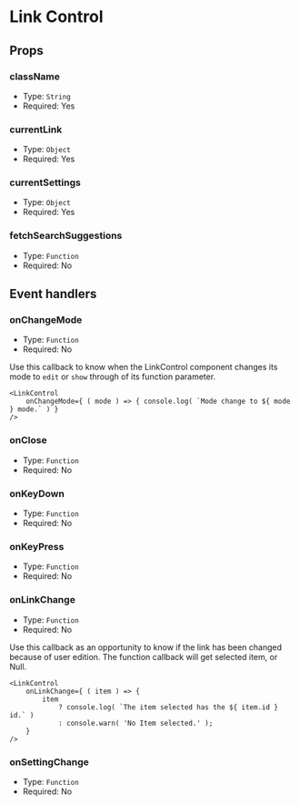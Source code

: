 # Link Control

## Props

### className

- Type: `String`
- Required: Yes

### currentLink

- Type: `Object`
- Required: Yes

### currentSettings

- Type: `Object`
- Required: Yes

### fetchSearchSuggestions

- Type: `Function`
- Required: No

## Event handlers

### onChangeMode

- Type: `Function`
- Required: No

Use this callback to know when the LinkControl component changes its mode to `edit` or `show`
through of its function parameter.

```es6
<LinkControl
	onChangeMode={ ( mode ) => { console.log( `Mode change to ${ mode } mode.` ) }
/> 
```  

### onClose

- Type: `Function`
- Required: No

### onKeyDown

- Type: `Function`
- Required: No

### onKeyPress

- Type: `Function`
- Required: No

### onLinkChange

- Type: `Function`
- Required: No

Use this callback as an opportunity to know if the link has been changed because of user edition.
The function callback will get selected item, or Null.

```es6
<LinkControl
	onLinkChange={ ( item ) => {
		item
			? console.log( `The item selected has the ${ item.id } id.` )
			: console.warn( 'No Item selected.' );
	}
/> 
```  

### onSettingChange

- Type: `Function`
- Required: No
